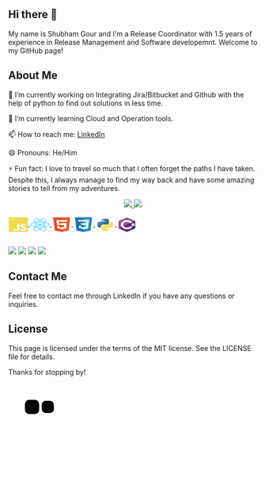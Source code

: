 ## Hi there 👋

My name is Shubham Gour and I'm a Release Coordinator with 1.5 years of experience in Release Management and Software developemnt. Welcome to my GitHub page!

## About Me
🔭 I’m currently working on Integrating Jira/Bitbucket and Github with the help of python to find out solutions in less time.

🌱 I’m currently learning Cloud and Operation tools.

📫 How to reach me:  [LinkedIn](https://www.linkedin.com/in/theshubhamgour) 

😄 Pronouns: He/Him

⚡ Fun fact: I love to travel so much that I often forget the paths I have taken. Despite this, I always manage to find my way back and have some amazing stories to tell from my adventures.


<div align="center">
  <a href="https://github.com/theshubhamgour">
  <img height="180em" src="https://github-readme-stats.vercel.app/api?username=theshubhamgour&show_icons=true&theme=dracula&include_all_commits=true&count_private=true"/>
  <img height="180em" src="https://github-readme-stats.vercel.app/api/top-langs/?username=theshubhamgour&layout=compact&langs_count=7&theme=dracula"/>
</div>
<div style="display: inline_block"><br>
  <img align="center" alt="shubham-Js" height="30" width="40" src="https://raw.githubusercontent.com/devicons/devicon/master/icons/javascript/javascript-plain.svg">
  <img align="center" alt="shubham-React" height="30" width="40" src="https://raw.githubusercontent.com/devicons/devicon/master/icons/react/react-original.svg">
  <img align="center" alt="shubham-HTML" height="30" width="40" src="https://raw.githubusercontent.com/devicons/devicon/master/icons/html5/html5-original.svg">
  <img align="center" alt="shubham-CSS" height="30" width="40" src="https://raw.githubusercontent.com/devicons/devicon/master/icons/css3/css3-original.svg">
  <img align="center" alt="shubham-Python" height="30" width="40" src="https://raw.githubusercontent.com/devicons/devicon/master/icons/python/python-original.svg">
  <img align="center" alt="shubham-Csharp" height="30" width="40" src="https://raw.githubusercontent.com/devicons/devicon/master/icons/csharp/csharp-original.svg">
</div>
  
  ##
 
<div> 
  <a href="https://www.youtube.com/shubhamgourtech" target="_blank"><img src="https://img.shields.io/badge/YouTube-FF0000?style=for-the-badge&logo=youtube&logoColor=white" target="_blank"></a>
  <a href="https://instagram.com/theshubhamgour" target="_blank"><img src="https://img.shields.io/badge/-Instagram-%23E4405F?style=for-the-badge&logo=instagram&logoColor=white" target="_blank"></a>
  <a href = "mailto:iamtheshubhamgour@gmail.com"><img src="https://img.shields.io/badge/-Gmail-%23333?style=for-the-badge&logo=gmail&logoColor=white" target="_blank"></a>
  <a href="https://www.linkedin.com/in/theshubhamgour" target="_blank"><img src="https://img.shields.io/badge/-LinkedIn-%230077B5?style=for-the-badge&logo=linkedin&logoColor=white" target="_blank"></a> 
 
 
</div>
  
 ## Contact Me
Feel free to contact me through LinkedIn if you have any questions or inquiries.

## License
This page is licensed under the terms of the MIT license. See the LICENSE file for details.

Thanks for stopping by!
  
![Snake animation](https://github.com/rafaballerini/rafaballerini/blob/output/github-contribution-grid-snake.svg)

